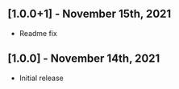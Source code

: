 ## [1.0.0+1] - November 15th, 2021

* Readme fix


## [1.0.0] - November 14th, 2021

* Initial release
